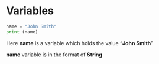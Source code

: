# Variables

```python
name = "John Smith"
print (name)
```

Here **name** is a variable which holds the value “**John Smith**” 

**name** variable is in the format of **String**
